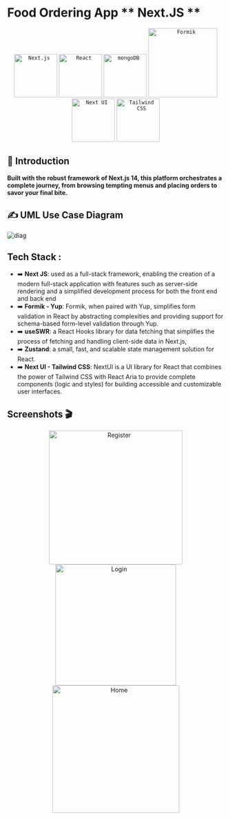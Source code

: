 # Food Ordering App ** Next.JS **
<div align="center">
	<code><img width="100" src="https://github.com/marwin1991/profile-technology-icons/assets/136815194/5f8c622c-c217-4649-b0a9-7e0ee24bd704" alt="Next.js" title="Next.js"/></code>
  <code><img width="100" src="https://user-images.githubusercontent.com/25181517/183897015-94a058a6-b86e-4e42-a37f-bf92061753e5.png" alt="React" title="React"/></code>
	<code><img width="100" src="https://user-images.githubusercontent.com/25181517/182884177-d48a8579-2cd0-447a-b9a6-ffc7cb02560e.png" alt="mongoDB" title="mongoDB"/></code>
    <code><img width="160" src="https://miro.medium.com/v2/resize:fit:1400/1*opBgWH5AfF8dn_QzUGY5oA.png" alt="Formik" title="Formik"/></code>
	  <code><img width="100" src="https://avatars.githubusercontent.com/u/86160567?s=48&v=4" alt="Next UI" title="Next UI"/></code>
  <code><img width="100" src="https://user-images.githubusercontent.com/25181517/202896760-337261ed-ee92-4979-84c4-d4b829c7355d.png" alt="Tailwind CSS" title="Tailwind CSS"/></code>
</div>

## 📘 Introduction <a name="introduction"></a>

 **Built with the robust framework of Next.js 14, this platform orchestrates a complete journey, from browsing tempting menus and placing orders to savor your final bite.**
 
## ✍️ UML Use Case Diagram  <a name="features"></a>

![diag](https://github.com/SRayen/Food-Ordering-NextJS/assets/13922445/a990c668-f045-4233-b4ae-85f907382191)

## Tech Stack :
* ➡️ **Next JS**: used as a full-stack framework, enabling the creation of a modern full-stack application with features such as server-side rendering and a simplified development process for both the front end and back end
* ➡️ **Formik - Yup**: Formik, when paired with Yup, simplifies form validation in React by abstracting complexities and providing support for schema-based form-level validation through Yup.
* ➡️ **useSWR**: a React Hooks library for data fetching that simplifies the process of fetching and handling client-side data in Next.js,
* ➡️ **Zustand**: a small, fast, and scalable state management solution for React.
* ➡️ **Next UI - Tailwind CSS**: NextUI is a UI library for React that combines the power of Tailwind CSS with React Aria to provide complete components (logic and styles) for building accessible and customizable user interfaces. 

##  Screenshots 🎬 <a name="screenshots"></a>

<div align="center">
  <img  width="310" src="https://github.com/SRayen/Food-Ordering-NextJS/assets/13922445/1d0e90d1-769e-4e08-b7f1-4e25197c5545" alt="Register">
  <img  width="280" src="https://github.com/SRayen/Food-Ordering-NextJS/assets/13922445/180f9afb-88fc-4527-a915-d28d1f249497" alt="Login">
  <img  width="295" src="https://github.com/SRayen/Food-Ordering-NextJS/assets/13922445/d8f3fca1-82ad-4f40-856f-77d4de0dd685" alt="Home">
</div>

